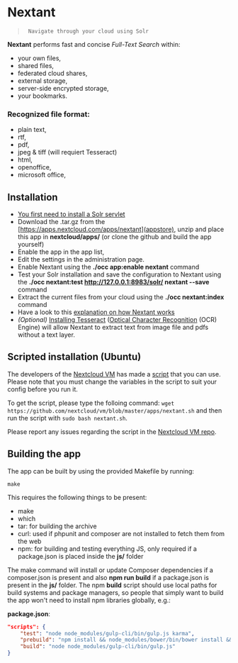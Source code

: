 




# Nextant

>      Navigate through your cloud using Solr

**Nextant** performs fast and concise _Full-Text Search_ within:

- your own files,
- shared files,
- federated cloud shares,
- external storage,
- server-side encrypted storage,
- your bookmarks.
 

### Recognized file format: 
- plain text, 
- rtf, 
- pdf,
- jpeg & tiff (will requiert Tesseract)
- html, 
- openoffice, 
- microsoft office, 
 


## Installation

- [You first need to install a Solr servlet](https://github.com/nextcloud/nextant/wiki)
- Download the .tar.gz from the [https://apps.nextcloud.com/apps/nextant](appstore), unzip and place this app in **nextcloud/apps/** (or clone the github and build the app yourself)
- Enable the app in the app list,
- Edit the settings in the administration page.
- Enable Nextant using the **./occ app:enable nextant** command
- Test your Solr installation and save the configuration to Nextant using the **./occ nextant:test http://127.0.0.1:8983/solr/ nextant --save** command
- Extract the current files from your cloud using the **./occ nextant:index** command 
- Have a look to this [explanation on how Nextant works](https://github.com/nextcloud/nextant/wiki/Extracting,-Live-Update)
- _(Optional)_ [Installing Tesseract](https://github.com/tesseract-ocr/tesseract/wiki) ([Optical Character Recognition](https://en.wikipedia.org/wiki/Optical_character_recognition) (OCR) Engine) will allow Nextant to extract text from image file and pdfs without a text layer.

## Scripted installation (Ubuntu)
The developers of the [Nextcloud VM](https://github.com/nextcloud/vm) has made a [script](https://raw.githubusercontent.com/nextcloud/vm/master/apps/nextant.sh) that you can use.
Please note that you must change the variables in the script to suit your config before you run it.

To get the script, please type the folloing command: `wget https://github.com/nextcloud/vm/blob/master/apps/nextant.sh` and then run the script with `sudo bash nextant.sh`.

Please report any issues regarding the script in the [Nextcloud VM repo](https://github.com/nextcloud/vm/issues).

## Building the app

The app can be built by using the provided Makefile by running:

    make

This requires the following things to be present:
* make
* which
* tar: for building the archive
* curl: used if phpunit and composer are not installed to fetch them from the web
* npm: for building and testing everything JS, only required if a package.json is placed inside the **js/** folder

The make command will install or update Composer dependencies if a composer.json is present and also **npm run build** if a package.json is present in the **js/** folder. The npm **build** script should use local paths for build systems and package managers, so people that simply want to build the app won't need to install npm libraries globally, e.g.:

**package.json**:
```json
"scripts": {
    "test": "node node_modules/gulp-cli/bin/gulp.js karma",
    "prebuild": "npm install && node_modules/bower/bin/bower install && node_modules/bower/bin/bower update",
    "build": "node node_modules/gulp-cli/bin/gulp.js"
}
```





